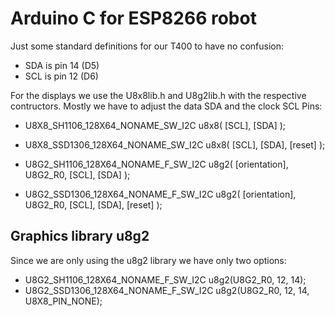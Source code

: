 # Arduino C for ESP8266 robot

Just some standard definitions for our T400 to have no confusion:

- SDA is pin 14 (D5)
- SCL is pin 12 (D6)

For the displays we use the U8x8lib.h and U8g2lib.h with the respective contructors. Mostly we have to adjust the data SDA and the clock SCL Pins:

- U8X8_SH1106_128X64_NONAME_SW_I2C  u8x8( [SCL], [SDA] );
- U8X8_SSD1306_128X64_NONAME_SW_I2C u8x8( [SCL], [SDA], [reset] );

- U8G2_SH1106_128X64_NONAME_F_SW_I2C  u8g2( [orientation], U8G2_R0,  [SCL], [SDA] );
- U8G2_SSD1306_128X64_NONAME_F_SW_I2C u8g2( [orientation], U8G2_R0,  [SCL], [SDA], [reset] );


## Graphics library u8g2

Since we are only using the u8g2 library we have only two options:

- U8G2_SH1106_128X64_NONAME_F_SW_I2C  u8g2(U8G2_R0, 12, 14);
- U8G2_SSD1306_128X64_NONAME_F_SW_I2C u8g2(U8G2_R0, 12, 14, U8X8_PIN_NONE);


